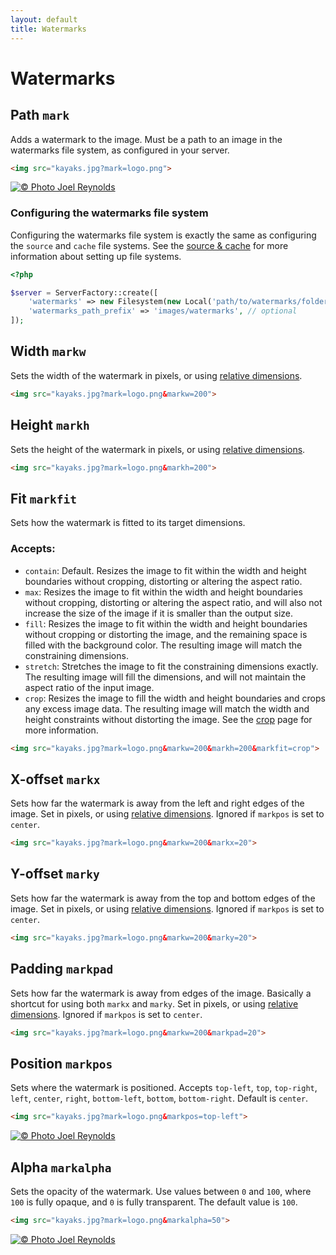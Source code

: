 ```yaml
---
layout: default
title: Watermarks
---
```


# Watermarks

## Path `mark`

Adds a watermark to the image. Must be a path to an image in the watermarks file system, as configured in your server.

~~~ html
<img src="kayaks.jpg?mark=logo.png">
~~~

[![© Photo Joel Reynolds](https://glide.herokuapp.com/1.0/kayaks.jpg?w=500&mark=billabong.png&markw=30w&markpad=3w&markpos=top-right)](https://glide.herokuapp.com/1.0/kayaks.jpg?w=500&mark=billabong.png&markw=30w&markpad=3w&markpos=top-right)

### Configuring the watermarks file system

Configuring the watermarks file system is exactly the same as configuring the `source` and `cache` file systems. See the [source & cache](config/source-and-cache/) for more information about setting up file systems.

~~~ php
<?php

$server = ServerFactory::create([
    'watermarks' => new Filesystem(new Local('path/to/watermarks/folder')),
    'watermarks_path_prefix' => 'images/watermarks', // optional
]);
~~~

## Width `markw`

Sets the width of the watermark in pixels, or using [relative dimensions](api/relative-dimensions/).

~~~ html
<img src="kayaks.jpg?mark=logo.png&markw=200">
~~~

## Height `markh`

Sets the height of the watermark in pixels, or using [relative dimensions](api/relative-dimensions/).

~~~ html
<img src="kayaks.jpg?mark=logo.png&markh=200">
~~~

## Fit `markfit`

Sets how the watermark is fitted to its target dimensions.

### Accepts:

- `contain`: Default. Resizes the image to fit within the width and height boundaries without cropping, distorting or altering the aspect ratio.
- `max`: Resizes the image to fit within the width and height boundaries without cropping, distorting or altering the aspect ratio, and will also not increase the size of the image if it is smaller than the output size.
- `fill`: Resizes the image to fit within the width and height boundaries without cropping or distorting the image, and the remaining space is filled with the background color. The resulting image will match the constraining dimensions.
- `stretch`: Stretches the image to fit the constraining dimensions exactly. The resulting image will fill the dimensions, and will not maintain the aspect ratio of the input image.
- `crop`: Resizes the image to fill the width and height boundaries and crops any excess image data. The resulting image will match the width and height constraints without distorting the image. See the [crop](api/crop/) page for more information.

~~~ html
<img src="kayaks.jpg?mark=logo.png&markw=200&markh=200&markfit=crop">
~~~

## X-offset `markx`

Sets how far the watermark is away from the left and right edges of the image. Set in pixels, or using [relative dimensions](api/relative-dimensions/). Ignored if `markpos` is set to `center`.

~~~ html
<img src="kayaks.jpg?mark=logo.png&markw=200&markx=20">
~~~

## Y-offset `marky`

Sets how far the watermark is away from the top and bottom edges of the image. Set in pixels, or using [relative dimensions](api/relative-dimensions/). Ignored if `markpos` is set to `center`.

~~~ html
<img src="kayaks.jpg?mark=logo.png&markw=200&marky=20">
~~~

## Padding `markpad`

Sets how far the watermark is away from edges of the image. Basically a shortcut for using both `markx` and `marky`. Set in pixels, or using [relative dimensions](api/relative-dimensions/). Ignored if `markpos` is set to `center`.

~~~ html
<img src="kayaks.jpg?mark=logo.png&markw=200&markpad=20">
~~~

## Position `markpos`

Sets where the watermark is positioned. Accepts `top-left`, `top`, `top-right`, `left`, `center`, `right`, `bottom-left`, `bottom`, `bottom-right`. Default is `center`.

~~~ html
<img src="kayaks.jpg?mark=logo.png&markpos=top-left">
~~~

[![© Photo Joel Reynolds](https://glide.herokuapp.com/1.0/kayaks.jpg?w=500&mark=billabong.png&markw=30w&markpad=3w&markpos=top-left)](https://glide.herokuapp.com/1.0/kayaks.jpg?w=500&mark=billabong.png&markw=30w&markpad=3w&markpos=top-left)

## Alpha `markalpha`

Sets the opacity of the watermark. Use values between `0` and `100`, where `100` is fully opaque, and `0` is fully transparent. The default value is `100`.

~~~ html
<img src="kayaks.jpg?mark=logo.png&markalpha=50">
~~~

[![© Photo Joel Reynolds](https://glide.herokuapp.com/1.0/kayaks.jpg?w=500&mark=billabong.png&markw=94w&markpad=3w&markpos=top-right&markalpha=50)](https://glide.herokuapp.com/1.0/kayaks.jpg?w=500&mark=billabong.png&markw=94w&markpad=3w&markpos=top-right&markalpha=50)